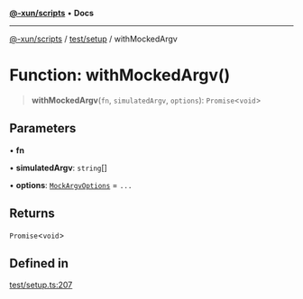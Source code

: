 [**@-xun/scripts**](../../../README.md) • **Docs**

***

[@-xun/scripts](../../../README.md) / [test/setup](../README.md) / withMockedArgv

# Function: withMockedArgv()

> **withMockedArgv**(`fn`, `simulatedArgv`, `options`): `Promise`\<`void`\>

## Parameters

• **fn**

• **simulatedArgv**: `string`[]

• **options**: [`MockArgvOptions`](../type-aliases/MockArgvOptions.md) = `...`

## Returns

`Promise`\<`void`\>

## Defined in

[test/setup.ts:207](https://github.com/Xunnamius/xscripts/blob/05e56e787e73d42855fcd3ce10aff7f8f6e6c4c7/test/setup.ts#L207)
